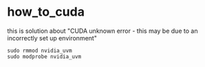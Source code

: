 # how_to_cuda

this is solution about "CUDA unknown error - this may be due to an incorrectly set up environment"
```
sudo rmmod nvidia_uvm
sudo modprobe nvidia_uvm
```
